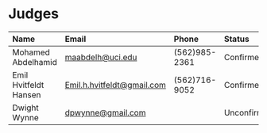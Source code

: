 # Judges

| Name | Email | Phone | Status |
| :--- | :---- | :---- | :----- |
| Mohamed Abdelhamid | maabdelh@uci.edu | (562)985-2361 | Confirmed |
| Emil Hvitfeldt Hansen | Emil.h.hvitfeldt@gmail.com | (562)716-9052 | Confirmed |
| Dwight Wynne | dpwynne@gmail.com | | Unconfirmed |


